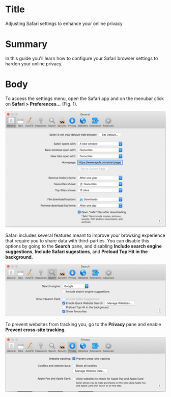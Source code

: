 # Title #
Adjusting Safari settings to enhance your online privacy

# Summary #
In this guide you'll learn how to configure your Safari browser settings to harden your online
privacy.

# Body #
To access the settings menu, open the Safari app and on the menubar click on **Safari > Preferences...** (Fig. 1).

![Fig. 1: Safari preferences](../images/Safari/preferences.jpg)

Safari includes several features meant to improve your browsing experience that require you to share data with
third-parties. You can disable this options by going to the **Search** pane, and disabling **Include search engine
suggestions**, **Include Safari sugestions**, and **Preload Top Hit in the background**.

![Fig. 2: Search settings](../images/Safari/settings-search.jpg)

To prevent websites from tracking you, go to the **Privacy** pane and enable **Prevent cross-site tracking**.

![Fig. 3: Privacy settings](../images/Safari/settings-privacy.jpg)

